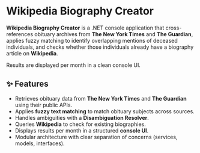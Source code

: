 Wikipedia Biography Creator
===========================

**Wikipedia Biography Creator** is a .NET console application that cross-references obituary archives from **The New York Times** and **The Guardian**, applies fuzzy matching to identify overlapping mentions of deceased individuals, and checks whether those individuals already have a biography article on **Wikipedia**.

Results are displayed per month in a clean console UI.

✨ Features
----------

*   Retrieves obituary data from **The New York Times** and **The Guardian** using their public APIs.    
*   Applies **fuzzy text matching** to match obituary subjects across sources.    
*   Handles ambiguities with a **Disambiguation Resolver**.    
*   Queries **Wikipedia** to check for existing biographies.    
*   Displays results per month in a structured **console UI**.    
*   Modular architecture with clear separation of concerns (services, models, interfaces).

